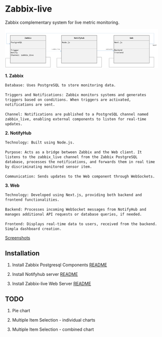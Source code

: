 # Zabbix-live

Zabbix complementary system for live metric monitoring.

![System Architecture](./Zabbix-live-arc.png)

**1. Zabbix**

    Database: Uses PostgreSQL to store monitoring data.

    Triggers and Notifications: Zabbix monitors systems and generates triggers based on conditions. When triggers are activated, notifications are sent.

    Channel: Notifications are published to a PostgreSQL channel named zabbix_live, enabling external components to listen for real-time updates.

**2. NotifyHub**

    Technology: Built using Node.js.
    
    Purpose: Acts as a bridge between Zabbix and the Web client. It listens to the zabbix_live channel from the Zabbix PostgreSQL database, processes the notifications, and forwards them in real time by discriminating monitored sensor item.
    
    Communication: Sends updates to the Web component through WebSockets.

**3. Web**

    Technology: Developed using Next.js, providing both backend and frontend functionalities.
    
    Backend: Processes incoming WebSocket messages from NotifyHub and manages additional API requests or database queries, if needed.
    
    Frontend: Displays real-time data to users, received from the backend. Simpla dashboard creation.

    
[Screenshots](./SCREENSHOTS.md)

## Installation

1. Install Zabbix Postgresql Components [README](pgsql/README.md)

2. Install Notifyhub server [README](notifyhub/README.md)

3. Install Zabbix-live Web Server [README](web/README.md)


## TODO

1. Pie chart

2. Multiple Item Selection - individual charts

3. Multiple Item Selection - combined chart

